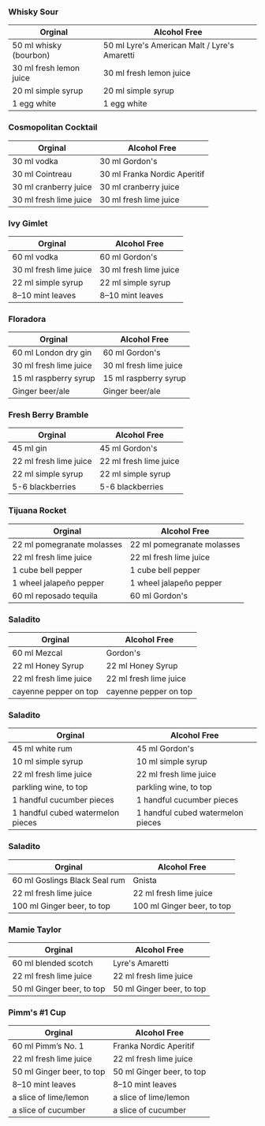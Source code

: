 ### Whisky Sour
| Orginal  |  Alcohol Free |
|---|---|
| 50 ml whisky (bourbon) | 50 ml Lyre's American Malt / Lyre's Amaretti
| 30 ml fresh lemon juice | 30 ml fresh lemon juice
| 20 ml simple syrup | 20 ml simple syrup 
| 1 egg white | 1 egg white

### Cosmopolitan Cocktail
| Orginal  |  Alcohol Free |
|---|---|
| 30 ml vodka | 30 ml Gordon's
| 30 ml Cointreau | 30 ml Franka Nordic Aperitif
| 30 ml cranberry juice | 30 ml cranberry juice
| 30 ml fresh lime juice | 30 ml fresh lime juice

### Ivy Gimlet
| Orginal  |  Alcohol Free |
|---|---|
| 60 ml vodka | 60 ml Gordon's
| 30 ml fresh lime juice | 30 ml fresh lime juice
| 22 ml simple syrup | 22 ml simple syrup
| 8–10 mint leaves | 8–10 mint leaves

### Floradora
| Orginal  |  Alcohol Free |
|---|---|
| 60 ml London dry gin | 60 ml Gordon's
| 30 ml fresh lime juice | 30 ml fresh lime juice
| 15 ml raspberry syrup | 15 ml raspberry syrup
| Ginger beer/ale | Ginger beer/ale

### Fresh Berry Bramble
| Orginal  |  Alcohol Free |
|---|---|
| 45 ml gin | 45 ml Gordon's
| 22 ml fresh lime juice | 22 ml fresh lime juice
| 22 ml simple syrup | 22 ml simple syrup
| 5-6 blackberries | 5-6 blackberries

### Tijuana Rocket
| Orginal  |  Alcohol Free |
|---|---|
| 22 ml pomegranate molasses | 22 ml pomegranate molasses
| 22 ml fresh lime juice | 22 ml fresh lime juice
| 1 cube bell pepper | 1 cube bell pepper
| 1 wheel jalapeño pepper | 1 wheel jalapeño pepper
| 60 ml reposado tequila | 60 ml Gordon's

### Saladito
| Orginal  |  Alcohol Free |
|---|---|
| 60 ml Mezcal | Gordon's
| 22 ml Honey Syrup | 22 ml Honey Syrup
| 22 ml fresh lime juice | 22 ml fresh lime juice
| cayenne pepper on top | cayenne pepper on top

### Saladito
| Orginal  |  Alcohol Free |
|---|---|
| 45 ml white rum | 45 ml  Gordon's
| 10 ml simple syrup | 10 ml simple syrup
| 22 ml fresh lime juice | 22 ml fresh lime juice
| parkling wine, to top | parkling wine, to top
| 1 handful cucumber pieces | 1 handful cucumber pieces
| 1 handful cubed watermelon pieces | 1 handful cubed watermelon pieces

### Saladito
| Orginal  |  Alcohol Free |
|---|---|
| 60 ml Goslings Black Seal rum | Gnista
| 22 ml fresh lime juice | 22 ml fresh lime juice
| 100 ml Ginger beer, to top | 100 ml Ginger beer, to top

### Mamie Taylor
| Orginal  |  Alcohol Free |
|---|---|
| 60 ml blended scotch | Lyre's Amaretti
| 22 ml fresh lime juice | 22 ml fresh lime juice
| 50 ml Ginger beer, to top | 50 ml Ginger beer, to top

### Pimm's #1 Cup
| Orginal  |  Alcohol Free |
|---|---|
| 60 ml Pimm’s No. 1 | Franka Nordic Aperitif
| 22 ml fresh lime juice | 22 ml fresh lime juice
| 50 ml Ginger beer, to top | 50 ml Ginger beer, to top
| 8–10 mint leaves | 8–10 mint leaves
| a slice of lime/lemon | a slice of lime/lemon
| a slice of cucumber | a slice of cucumber
